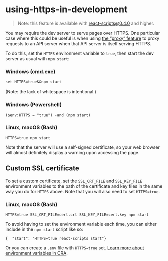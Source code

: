 using-https-in-development
==========================

> Note: this feature is available with react-scripts@0.4.0 and higher.

You may require the dev server to serve pages over HTTPS. One particular case where this could be useful is when using [the “proxy” feature](proxying-api-requests-in-development.md) to proxy requests to an API server when that API server is itself serving HTTPS.

To do this, set the `HTTPS` environment variable to `true`, then start the dev server as usual with `npm start`:

### Windows (cmd.exe)

    set HTTPS=true&&npm start

(Note: the lack of whitespace is intentional.)

### Windows (Powershell)

    ($env:HTTPS = "true") -and (npm start)

### Linux, macOS (Bash)

    HTTPS=true npm start

Note that the server will use a self-signed certificate, so your web browser will almost definitely display a warning upon accessing the page.

Custom SSL certificate
----------------------

To set a custom certificate, set the `SSL_CRT_FILE` and `SSL_KEY_FILE` environment variables to the path of the certificate and key files in the same way you do for `HTTPS` above. Note that you will also need to set `HTTPS=true`.

### Linux, macOS (Bash)

    HTTPS=true SSL_CRT_FILE=cert.crt SSL_KEY_FILE=cert.key npm start

To avoid having to set the environment variable each time, you can either include in the `npm start` script like so:

    {  "start": "HTTPS=true react-scripts start"}

Or you can create a `.env` file with `HTTPS=true` set. [Learn more about environment variables in CRA](https://create-react-app.dev/docs/adding-custom-environment-variables).
